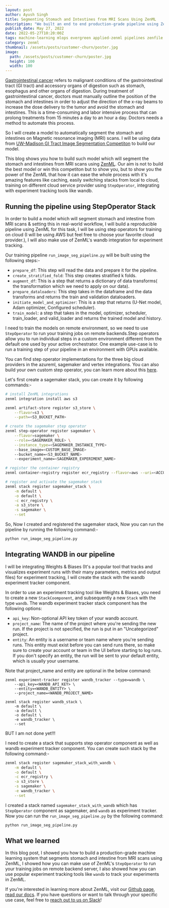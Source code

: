 ```yaml
---
layout: post
author: Ayush Singh
title: Segmenting Stomach and Intestines from MRI Scans Using ZenML
description: "We built an end to end production-grade pipeline using ZenML for a computer vision problem where our problem was to segment stomach and intestine from MRI scans."
publish_date: May 27, 2022
date: 2022-05-27T10:20:00Z
tags: machine-learning mlops evergreen applied-zenml pipelines zenfile
category: zenml
thumbnail: /assets/posts/customer-churn/poster.jpg
image:
  path: /assets/posts/customer-churn/poster.jpg
  height: 100
  width: 100
---
```


[Gastrointestinal cancer](https://en.wikipedia.org/wiki/Gastrointestinal_cancer#:~:text=Gastrointestinal%20cancer%20refers%20to%20malignant,large%20intestine%2C%20rectum%20and%20anus.) refers to malignant conditions of the gastrointestinal tract (GI tract) and accessory organs of digestion such as stomach, esophagus and other organs of digestion. During treatment of gastrointestinal cancer, doctors must manually outline the position of the stomach and intestines in order to adjust the direction of the x-ray beams to increase the dose delivery to the tumor and avoid the stomach and intestines. This is a time-consuming and labor intensive process that can prolong treatments from 15 minutes a day to an hour a day. Doctors needs a method to automate this process.

So I will create a model to automatically segment the stomach and intestines on Magnetic resonance imaging (MRI) scans. I will be using data from [UW-Madison GI Tract Image Segmentation Competiton](https://www.kaggle.com/competitions/uw-madison-gi-tract-image-segmentation/data) to build our model.

This blog shows you how to build such model which will segment the stomach and intestines from MRI scans using [ZenML](https://zenml.io/). Our aim is not to build the best model or win this competiton but to show you, but to show you the power of the ZenML that how it can ease the whole process with it's amazing features like caching, easily switching stacks from local to cloud, training on different cloud service provider using `StepOperator`, integrating with experiment tracking tools like wandb.

## Running the pipeline using StepOperator Stack

In order to build a model which will segment stomach and intestine from MRI scans & setting this in real-world workflow, I will build a reproducible pipeline using ZenML for this task, I will be using step operators for training on cloud (I will be using AWS but feel free to choose your favorite cloud provider.), I will also make use of ZenML's wandb integration for experiment tracking.

Our training pipeline `run_image_seg_pipeline.py` will be built using the following steps:-

- `prepare_df`: This step will read the data and prepare it for the pipeline.
- `create_stratified_fold`: This step creates stratified k folds.
- `augment_df`: This is a step that returns a dictionary of data transforms( the transformation which we need to apply on our data).
- `prepare_dataloaders`: This step takes in the dataframe and the data transforms and returns the train and validation dataloaders.
- `initiate_model_and_optimizer`: This is a step that returns (U-Net model, Adam optimizer, Configured scheduler).
- `train_model`: a step that takes in the model, optimizer, scheduler, train_loader, and valid_loader and returns the trained model and history.

I need to train the models on remote environment, so we need to use `StepOperator` to run your training jobs on remote backends.Step operators allow you to run individual steps in a custom environment different from the default one used by your active orchestrator. One example use-case is to run a training step of your pipeline in an environment with GPUs available.

You can find step operator implementations for the three big cloud providers in the azureml, sagemaker and vertex integrations. You can also build your own custom step operator, you can learn more about this [here](https://docs.zenml.io/extending-zenml/step-operators#building-your-own-custom-step-operator).

Let's first create a sagemaker stack, you can create it by following commands:-

```bash
# install ZenML integrations
zenml integration install aws s3

zenml artifact-store register s3_store \
    --flavor=s3 \
    --path=<S3_BUCKET_PATH>

# create the sagemaker step operator
zenml step-operator register sagemaker \
    --flavor=sagemaker \
    --role=<SAGEMAKER_ROLE> \
    --instance_type=<SAGEMAKER_INSTANCE_TYPE>
    --base_image=<CUSTOM_BASE_IMAGE>
    --bucket_name=<S3_BUCKET_NAME>
    --experiment_name=<SAGEMAKER_EXPERIMENT_NAME>

# register the container registry
zenml container-registry register ecr_registry --flavor=aws --uri=<ACCOUNT_ID>.dkr.ecr.us-east-1.amazonaws.com

# register and activate the sagemaker stack
zenml stack register sagemaker_stack \
    -m default \
    -o default \
    -c ecr_registry \
    -a s3_store \
    -s sagemaker \
    --set
```

So, Now I created and registered the sagemaker stack, Now you can run the pipeline by running the following command:-

```bash
python run_image_seg_pipeline.py
```

## Integrating WANDB in our pipeline

I will be integrating Weights & Biases (It's a popular tool that tracks and visualizes experiment runs with their many parameters, metrics and output files) for experiment tracking, I will create the stack with the wandb experiment tracker component.

In order to use an experiment tracking tool like Weights & Biases, you need to create a new `StackCoomponent`, and
subsequently a new `Stack` with the type `wandb`. The wandb experiment tracker stack component has the following options:

- `api_key`: Non-optional API key token of your wandb account.
- `project_name`: The name of the project where you're sending the new run. If the project is not specified, the run is put in an "Uncategorized" project.
- `entity`: An entity is a username or team name where you're sending runs. This entity must exist before you can send runs there, so make sure to create your account or team in the UI before starting to log runs. If you don't specify an entity, the run will be sent to your default entity, which is usually your username.

Note that project_name and entity are optional in the below command:

```shell
zenml experiment-tracker register wandb_tracker --type=wandb \
    --api_key=<WANDB_API_KEY> \
    --entity=<WANDB_ENTITY> \
    --project_name=<WANDB_PROJECT_NAME>

zenml stack register wandb_stack \
    -m default \
    -a default \
    -o default \
    -e wandb_tracker \
    --set
```

BUT I am not done yet!!!

I need to create a stack that supports step operator component as well as wandb experiment tracker component. You can create such stack by the following command:-

```bash
zenml stack register sagemaker_stack_with_wandb \
    -m default \
    -o default \
    -c ecr_registry \
    -a s3_store \
    -s sagemaker \
    -e wandb_tracker \
    --set
```

I created a stack named `sagemaker_stack_with_wandb` which has `StepOperator` component as sagemaker, and `wandb` as experiment tracker. Now you can run the `run_image_seg_pipeline.py` by the following command:

```bash
python run_image_seg_pipeline.py
```

## What we learned

In this blog post, I showed you how to build a production-grade machine learning system that segments stomach and intestine from MRI scans using ZenML, I showed how you can make use of ZenML's `StepOperator` to run your training jobs on remote backend server, I also showed how you can use popular experiment tracking tools like `wandb` to track your experiments in ZenML.

If you're interested in learning more about ZenML, visit our [Github page](https://github.com/zenml-io/zenml), [read our docs](https://docs.zenml.io/). If you have questions or want to talk through your specific use case, feel free to [reach out to us on Slack](https://zenml.io/slack-invite/)!
